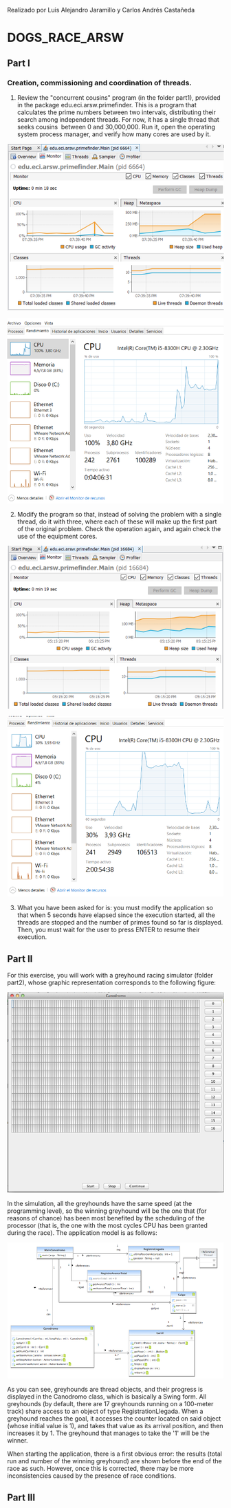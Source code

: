 Realizado por Luis Alejandro Jaramillo y  Carlos Andrés Castañeda

# DOGS_RACE_ARSW

## Part I
### Creation, commissioning and coordination of threads.

1. Review the "concurrent cousins" program (in the folder part1), provided 
in the package edu.eci.arsw.primefinder. This is a program that calculates 
the prime numbers between two intervals, distributing their search among 
independent threads. For now, it has a single thread that seeks cousins ​​
between 0 and 30,000,000. Run it, open the operating system process manager, 
and verify how many cores are used by it.

![](/img/dr_parte1_1.png)

![](/img/dr_parte1_2.png)

2. Modify the program so that, instead of solving the problem with a single
 thread, do it with three, where each of these will make up the first part 
 of the original problem. Check the operation again, and again check the use 
 of the equipment cores.

![](/img/dr_parte1_3.png)

![](/img/dr_parte1_4.png)

3. What you have been asked for is: you must modify the application so that 
when 5 seconds have elapsed since the execution started, all the threads are 
stopped and the number of primes ​​found so far is displayed. Then, you must wait 
for the user to press ENTER to resume their execution.

## Part II
For this exercise, you will work with a greyhound racing simulator (folder part2),
whose graphic representation corresponds to the following figure:

![](/img/parte2_1.png)

In the simulation, all the greyhounds have the same speed (at the programming level), 
so the winning greyhound will be the one that (for reasons of chance) has been most 
benefited by the scheduling of the processor (that is, the one with the most cycles 
CPU has been granted during the race). The application model is as follows:

![](/img/parte2_2.png)

As you can see, greyhounds are thread objects, and their progress is displayed in 
the Canodromo class, which is basically a Swing form. All greyhounds (by default, 
there are 17 greyhounds running on a 100-meter track) share access to an object of 
type RegistrationLlegada. When a greyhound reaches the goal, it accesses the counter 
located on said object (whose initial value is 1), and takes that value as its 
arrival position, and then increases it by 1. The greyhound that manages to take the
'1' will be the winner.

When starting the application, there is a first obvious error: the results (total run
 and number of the winning greyhound) are shown before the end of the race as such. 
 However, once this is corrected, there may be more inconsistencies caused by the 
 presence of race conditions.

## Part III
